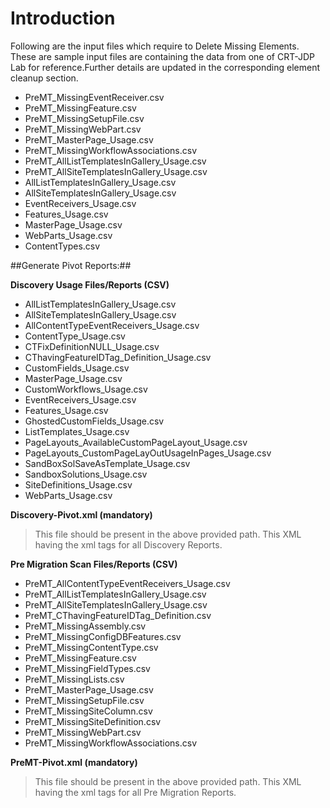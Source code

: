 # Introduction #

Following are the input files which require to Delete Missing Elements. These are sample input files are containing the data from one of CRT-JDP Lab for reference.Further details are updated in the corresponding element cleanup section.

- PreMT_MissingEventReceiver.csv
- PreMT_MissingFeature.csv
- PreMT_MissingSetupFile.csv
- PreMT_MissingWebPart.csv
- PreMT_MasterPage_Usage.csv
- PreMT_MissingWorkflowAssociations.csv
- PreMT_AllListTemplatesInGallery_Usage.csv
- PreMT_AllSiteTemplatesInGallery_Usage.csv
- AllListTemplatesInGallery_Usage.csv
- AllSiteTemplatesInGallery_Usage.csv
- EventReceivers_Usage.csv
- Features_Usage.csv
- MasterPage_Usage.csv
- WebParts_Usage.csv
- ContentTypes.csv

##Generate Pivot Reports:##

**Discovery Usage Files/Reports (CSV)**

- AllListTemplatesInGallery_Usage.csv
- AllSiteTemplatesInGallery_Usage.csv
- AllContentTypeEventReceivers_Usage.csv
- ContentType_Usage.csv
- CTFixDefinitionNULL_Usage.csv
- CThavingFeatureIDTag\_Definition_Usage.csv
- CustomFields_Usage.csv
- MasterPage_Usage.csv
- CustomWorkflows_Usage.csv
- EventReceivers_Usage.csv
- Features_Usage.csv
- GhostedCustomFields_Usage.csv
- ListTemplates_Usage.csv
- PageLayouts\_AvailableCustomPageLayout_Usage.csv
- PageLayouts\_CustomPageLayOutUsageInPages_Usage.csv
- SandBoxSolSaveAsTemplate_Usage.csv
- SandboxSolutions_Usage.csv
- SiteDefinitions_Usage.csv
- WebParts_Usage.csv

**Discovery-Pivot.xml (mandatory)**
> This file should be present in the above provided path. This XML having the xml tags for all Discovery Reports.
> 

**Pre Migration Scan Files/Reports (CSV)**

- PreMT\_AllContentTypeEventReceivers_Usage.csv
- PreMT\_AllListTemplatesInGallery_Usage.csv
- PreMT\_AllSiteTemplatesInGallery_Usage.csv
- PreMT\_CThavingFeatureIDTag_Definition.csv
- PreMT\_MissingAssembly.csv
- PreMT\_MissingConfigDBFeatures.csv
- PreMT\_MissingContentType.csv
- PreMT\_MissingFeature.csv
- PreMT\_MissingFieldTypes.csv
- PreMT\_MissingLists.csv
- PreMT\_MasterPage_Usage.csv
- PreMT\_MissingSetupFile.csv
- PreMT\_MissingSiteColumn.csv
- PreMT\_MissingSiteDefinition.csv
- PreMT\_MissingWebPart.csv
- PreMT\_MissingWorkflowAssociations.csv

**PreMT-Pivot.xml (mandatory)**
> This file should be present in the above provided path. This XML having the xml tags for all Pre Migration Reports.
>